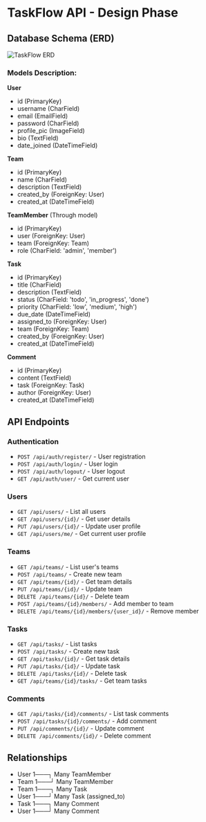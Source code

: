 # TaskFlow API - Design Phase

## Database Schema (ERD)
![TaskFlow ERD](https://via.placeholder.com/800x600/0088cc/ffffff?text=TaskFlow+ERD+Diagram)

### Models Description:
**User**
- id (PrimaryKey)
- username (CharField)
- email (EmailField)
- password (CharField)
- profile_pic (ImageField)
- bio (TextField)
- date_joined (DateTimeField)

**Team** 
- id (PrimaryKey)
- name (CharField)
- description (TextField)
- created_by (ForeignKey: User)
- created_at (DateTimeField)

**TeamMember** (Through model)
- id (PrimaryKey)
- user (ForeignKey: User)
- team (ForeignKey: Team)
- role (CharField: 'admin', 'member')

**Task**
- id (PrimaryKey)
- title (CharField)
- description (TextField)
- status (CharField: 'todo', 'in_progress', 'done')
- priority (CharField: 'low', 'medium', 'high')
- due_date (DateTimeField)
- assigned_to (ForeignKey: User)
- team (ForeignKey: Team)
- created_by (ForeignKey: User)
- created_at (DateTimeField)

**Comment**
- id (PrimaryKey)
- content (TextField)
- task (ForeignKey: Task)
- author (ForeignKey: User)
- created_at (DateTimeField)

## API Endpoints

### Authentication
- `POST /api/auth/register/` - User registration
- `POST /api/auth/login/` - User login
- `POST /api/auth/logout/` - User logout
- `GET /api/auth/user/` - Get current user

### Users
- `GET /api/users/` - List all users
- `GET /api/users/{id}/` - Get user details
- `PUT /api/users/{id}/` - Update user profile
- `GET /api/users/me/` - Get current user profile

### Teams
- `GET /api/teams/` - List user's teams
- `POST /api/teams/` - Create new team
- `GET /api/teams/{id}/` - Get team details
- `PUT /api/teams/{id}/` - Update team
- `DELETE /api/teams/{id}/` - Delete team
- `POST /api/teams/{id}/members/` - Add member to team
- `DELETE /api/teams/{id}/members/{user_id}/` - Remove member

### Tasks
- `GET /api/tasks/` - List tasks
- `POST /api/tasks/` - Create new task
- `GET /api/tasks/{id}/` - Get task details
- `PUT /api/tasks/{id}/` - Update task
- `DELETE /api/tasks/{id}/` - Delete task
- `GET /api/teams/{id}/tasks/` - Get team tasks

### Comments
- `GET /api/tasks/{id}/comments/` - List task comments
- `POST /api/tasks/{id}/comments/` - Add comment
- `PUT /api/comments/{id}/` - Update comment
- `DELETE /api/comments/{id}/` - Delete comment

## Relationships
- User 1───┐ Many TeamMember
- Team 1───┘ Many TeamMember
- Team 1───┐ Many Task
- User 1───┘ Many Task (assigned_to)
- Task 1───┐ Many Comment
- User 1───┘ Many Comment
